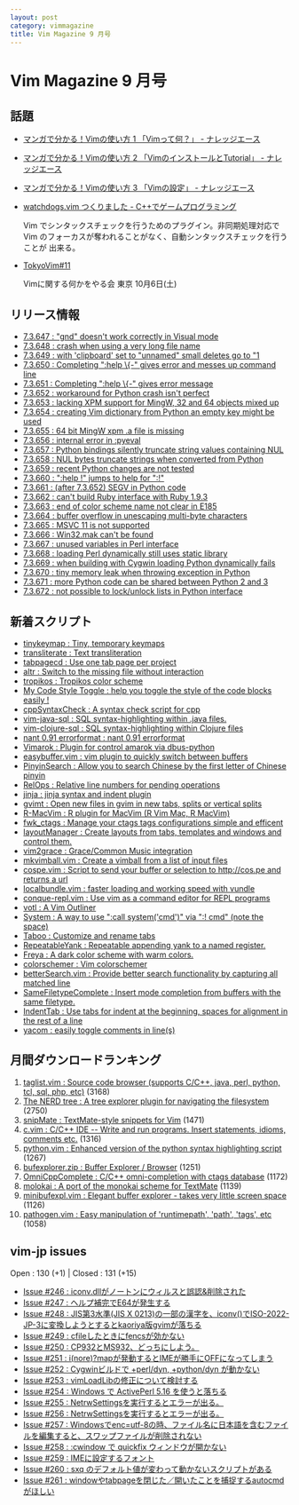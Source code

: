 ```yaml
---
layout: post
category: vimmagazine
title: Vim Magazine 9 月号
---
```


# Vim Magazine 9 月号

## 話題

- [マンガで分かる！Vimの使い方 1 「Vimって何？」 - ナレッジエース](http://n.blueblack.net/articles/2012-08-29_01_vim_comic_01_what_is_vim/)

- [マンガで分かる！Vimの使い方 2 「VimのインストールとTutorial」 - ナレッジエース](http://n.blueblack.net/articles/2012-09-01_01_vim_comic_02_vim_install/)

- [マンガで分かる！Vimの使い方 3 「Vimの設定」 - ナレッジエース](http://n.blueblack.net/articles/2012-09-15_01_vim_comic_03_vim_setting/)

- [watchdogs.vim つくりました - C++でゲームプログラミング](http://d.hatena.ne.jp/osyo-manga/20120924/1348473304)

  Vim でシンタックスチェックを行うためのプラグイン。非同期処理対応で Vim
  のフォーカスが奪われることがなく、自動シンタックスチェックを行うことが
  出来る。

- [TokyoVim#11](http://partake.in/events/da3735cd-6d0e-48b6-8010-18cc031702c4)

  Vimに関する何かをやる会 東京 10月6日(土)


## リリース情報

- [7.3.647 : "gnd" doesn't work correctly in Visual mode](http://code.google.com/p/vim/source/detail?r=29fe4e5c1db17a62b16a95fdda84f08cd05c27b5)
- [7.3.648 : crash when using a very long file name](http://code.google.com/p/vim/source/detail?r=76c099d45772a233982c39a29510d89eaa4d5a1c)
- [7.3.649 : with 'clipboard' set to "unnamed" small deletes go to "1](http://code.google.com/p/vim/source/detail?r=063765c3cebbd6040dc091b8c1ba28739fef9118)
- [7.3.650 : Completing ":help \\{-" gives error and messes up command line](http://code.google.com/p/vim/source/detail?r=a638ae0f1b0cc41d8d753d79503238f11215f3ea)
- [7.3.651 : Completing ":help \\{-" gives error message](http://code.google.com/p/vim/source/detail?r=ece544e85821a6118da55dad1538ea4c3625bd1c)
- [7.3.652 : workaround for Python crash isn't perfect](http://code.google.com/p/vim/source/detail?r=5edf3c51aa93110e57fcd0428c30e5bed149df34)
- [7.3.653 : lacking XPM support for MingW, 32 and 64 objects mixed up](http://code.google.com/p/vim/source/detail?r=fd0c7452fa51118d8f6557b34b4cc96e830ef6c7)
- [7.3.654 : creating Vim dictionary from Python an empty key might be used](http://code.google.com/p/vim/source/detail?r=73557eda70271b49015265b7147562b63a7a094d)
- [7.3.655 : 64 bit MingW xpm .a file is missing](http://code.google.com/p/vim/source/detail?r=0d3238b54963c4b1358a1f33221f75e067c1613f)
- [7.3.656 : internal error in :pyeval](http://code.google.com/p/vim/source/detail?r=a2f61b2b8e770bb8d233ce50c8c7508508578a8b)
- [7.3.657 : Python bindings silently truncate string values containing NUL](http://code.google.com/p/vim/source/detail?r=3958b0e672d676a310d756bff1b9c629a7b0142f)
- [7.3.658 : NUL bytes truncate strings when converted from Python](http://code.google.com/p/vim/source/detail?r=15cdcb8ddcfb848c929cc37e239d5da8fe48a8d9)
- [7.3.659 : recent Python changes are not tested](http://code.google.com/p/vim/source/detail?r=e75da4a3225d48e59ee321411134cf9999348b7d)
- [7.3.660 : ":help !" jumps to help for ":!"](http://code.google.com/p/vim/source/detail?r=8fdadfccd184b7de73811a3a18dc8815b7eb3434)
- [7.3.661 : (after 7.3.652) SEGV in Python code](http://code.google.com/p/vim/source/detail?r=5e909c379a1e87491bfa95ba1a37b39d0725933b)
- [7.3.662 : can't build Ruby interface with Ruby 1.9.3](http://code.google.com/p/vim/source/detail?r=87afa95a2992a31b1937def0e1db4a193b0ab32f)
- [7.3.663 : end of color scheme name not clear in E185](http://code.google.com/p/vim/source/detail?r=2a200527131fac8f50487790ec201badbccdaf0e)
- [7.3.664 : buffer overflow in unescaping multi-byte characters](http://code.google.com/p/vim/source/detail?r=f86619764a1e0338ef9e14c653a5909847304b8b)
- [7.3.665 : MSVC 11 is not supported](http://code.google.com/p/vim/source/detail?r=35939e1e25ff5a3862b83248f8039971c81936d0)
- [7.3.666 : Win32.mak can't be found](http://code.google.com/p/vim/source/detail?r=1e22adc6176ec07f52102f383a9c3c414d43f9c2)
- [7.3.667 : unused variables in Perl interface](http://code.google.com/p/vim/source/detail?r=cd36c0fed43e63a94d6e87b5c5c0b4d95628da27)
- [7.3.668 : loading Perl dynamically still uses static library](http://code.google.com/p/vim/source/detail?r=dde6d0216a08a5554f3c351e519134c386d14232)
- [7.3.669 : when building with Cygwin loading Python dynamically fails](http://code.google.com/p/vim/source/detail?r=2b3b7b48370848149c8b831b2b7aee9b7f4f88bb)
- [7.3.670 : tiny memory leak when throwing exception in Python](http://code.google.com/p/vim/source/detail?r=2bf8c00741f7f07d9b58596764236a92eaeca862)
- [7.3.671 : more Python code can be shared between Python 2 and 3](http://code.google.com/p/vim/source/detail?r=530f5a9030315f984e096794938c61f9d3562e22)
- [7.3.672 : not possible to lock/unlock lists in Python interface](http://code.google.com/p/vim/source/detail?r=fd6ef931aa77239804860b74ed2362b29c1a6d4a)

## 新着スクリプト

- [tinykeymap : Tiny, temporary keymaps](http://www.vim.org/scripts/script.php?script_id=4199)
- [transliterate : Text transliteration](http://www.vim.org/scripts/script.php?script_id=4200)
- [tabpagecd : Use one tab page per project](http://www.vim.org/scripts/script.php?script_id=4201)
- [altr : Switch to the missing file without interaction](http://www.vim.org/scripts/script.php?script_id=4202)
- [tropikos : Tropikos color scheme](http://www.vim.org/scripts/script.php?script_id=4203)
- [My Code Style Toggle : help you toggle the style of the code blocks easily !](http://www.vim.org/scripts/script.php?script_id=4204)
- [cppSyntaxCheck : A syntax check script for cpp](http://www.vim.org/scripts/script.php?script_id=4205)
- [vim-java-sql : SQL syntax-highlighting within .java files.](http://www.vim.org/scripts/script.php?script_id=4206)
- [vim-clojure-sql : SQL syntax-highlighting within Clojure files](http://www.vim.org/scripts/script.php?script_id=4207)
- [nant 0.91 errorformat : nant 0.91 errorformat](http://www.vim.org/scripts/script.php?script_id=4208)
- [Vimarok : Plugin for control amarok via dbus-python](http://www.vim.org/scripts/script.php?script_id=4209)
- [easybuffer.vim : vim plugin to quickly switch between buffers](http://www.vim.org/scripts/script.php?script_id=4210)
- [PinyinSearch : Allow you to search Chinese by the first letter of Chinese pinyin](http://www.vim.org/scripts/script.php?script_id=4211)
- [RelOps : Relative line numbers for pending operations](http://www.vim.org/scripts/script.php?script_id=4212)
- [jinja : jinja syntax and indent plugin](http://www.vim.org/scripts/script.php?script_id=4213)
- [gvimt : Open new files in gvim in new tabs, splits or vertical splits](http://www.vim.org/scripts/script.php?script_id=4214)
- [R-MacVim : R plugin for MacVim (R Vim Mac, R MacVim)](http://www.vim.org/scripts/script.php?script_id=4215)
- [fwk_ctags :   Manage your ctags tags configurations simple and efficent](http://www.vim.org/scripts/script.php?script_id=4216)
- [layoutManager : Create layouts from tabs, templates and windows and control them.](http://www.vim.org/scripts/script.php?script_id=4217)
- [vim2grace : Grace/Common Music integration](http://www.vim.org/scripts/script.php?script_id=4218)
- [mkvimball.vim : Create a vimball from a list of input files](http://www.vim.org/scripts/script.php?script_id=4219)
- [cospe.vim : Script to send your buffer or selection to http://cos.pe and returns a url](http://www.vim.org/scripts/script.php?script_id=4220)
- [localbundle.vim :   faster loading and working speed with vundle](http://www.vim.org/scripts/script.php?script_id=4221)
- [conque-repl.vim : Use vim as a command editor for REPL programs](http://www.vim.org/scripts/script.php?script_id=4222)
- [votl : A Vim Outliner](http://www.vim.org/scripts/script.php?script_id=4223)
- [System :  A way to use ":call system('cmd')" via ":! cmd" (note the space)](http://www.vim.org/scripts/script.php?script_id=4224)
- [Taboo : Customize and rename tabs](http://www.vim.org/scripts/script.php?script_id=4237)
- [RepeatableYank : Repeatable appending yank to a named register.](http://www.vim.org/scripts/script.php?script_id=4238)
- [Freya : A dark color scheme with warm colors.](http://www.vim.org/scripts/script.php?script_id=4239)
- [colorschemer : Vim colorschemer](http://www.vim.org/scripts/script.php?script_id=4240)
- [betterSearch.vim : Provide better search functionality by capturing all matched line](http://www.vim.org/scripts/script.php?script_id=4241)
- [SameFiletypeComplete : Insert mode completion from buffers with the same filetype.](http://www.vim.org/scripts/script.php?script_id=4242)
- [IndentTab : Use tabs for indent at the beginning, spaces for alignment in the rest of a line](http://www.vim.org/scripts/script.php?script_id=4243)
- [yacom : easily toggle comments in line(s)](http://www.vim.org/scripts/script.php?script_id=4244)

## 月間ダウンロードランキング

1. [taglist.vim : Source code browser (supports C/C++, java, perl, python, tcl, sql, php, etc)](http://www.vim.org/scripts/script.php?script_id=273) (3168)
2. [The NERD tree : A tree explorer plugin for navigating the filesystem](http://www.vim.org/scripts/script.php?script_id=1658) (2750)
3. [snipMate : TextMate-style snippets for Vim](http://www.vim.org/scripts/script.php?script_id=2540) (1471)
4. [c.vim : C/C++ IDE --  Write and run programs. Insert statements, idioms, comments etc.](http://www.vim.org/scripts/script.php?script_id=213) (1316)
5. [python.vim : Enhanced version of the python syntax highlighting script](http://www.vim.org/scripts/script.php?script_id=790) (1267)
6. [bufexplorer.zip : Buffer Explorer / Browser](http://www.vim.org/scripts/script.php?script_id=42) (1251)
7. [OmniCppComplete : C/C++ omni-completion with ctags database](http://www.vim.org/scripts/script.php?script_id=1520) (1172)
8. [molokai : A port of the monokai scheme for TextMate](http://www.vim.org/scripts/script.php?script_id=2340) (1139)
9. [minibufexpl.vim : Elegant buffer explorer - takes very little screen space](http://www.vim.org/scripts/script.php?script_id=159) (1126)
10. [pathogen.vim : Easy manipulation of 'runtimepath', 'path', 'tags', etc](http://www.vim.org/scripts/script.php?script_id=2332) (1058)

## vim-jp issues

Open : 130 (+1) | Closed : 131 (+15)

- [Issue #246 : iconv.dllがノートンにウィルスと誤認&削除された](https://github.com/vim-jp/issues/issues/246)
- [Issue #247 : ヘルプ補完でE64が発生する](https://github.com/vim-jp/issues/issues/247)
- [Issue #248 : JIS第3水準(JIS X 0213)の一部の漢字を、iconv()でISO-2022-JP-3に変換しようとするとkaoriya版gvimが落ちる](https://github.com/vim-jp/issues/issues/248)
- [Issue #249 : cfileしたときにfencsが効かない](https://github.com/vim-jp/issues/issues/249)
- [Issue #250 : CP932とMS932、どっちにしよう。](https://github.com/vim-jp/issues/issues/250)
- [Issue #251 : i(nore)?mapが発動するとIMEが勝手にOFFになってしまう](https://github.com/vim-jp/issues/issues/251)
- [Issue #252 : Cygwinビルドで +perl/dyn, +python/dyn が動かない](https://github.com/vim-jp/issues/issues/252)
- [Issue #253 : vimLoadLibの修正について検討する](https://github.com/vim-jp/issues/issues/253)
- [Issue #254 : Windows で ActivePerl 5.16 を使うと落ちる](https://github.com/vim-jp/issues/issues/254)
- [Issue #255 : NetrwSettingsを実行するとエラーが出る。](https://github.com/vim-jp/issues/issues/255)
- [Issue #256 : NetrwSettingsを実行するとエラーが出る。](https://github.com/vim-jp/issues/issues/256)
- [Issue #257 : Windowsでenc=utf-8の時、ファイル名に日本語を含むファイルを編集すると、スワップファイルが削除されない](https://github.com/vim-jp/issues/issues/257)
- [Issue #258 : :cwindow で quickfix ウィンドウが開かない](https://github.com/vim-jp/issues/issues/258)
- [Issue #259 :  IMEに設定するフォント](https://github.com/vim-jp/issues/issues/259)
- [Issue #260 : sxq のデフォルト値が変わって動かないスクリプトがある](https://github.com/vim-jp/issues/issues/260)
- [Issue #261 : windowやtabpageを閉じた／開いたことを捕捉するautocmdがほしい](https://github.com/vim-jp/issues/issues/261)

